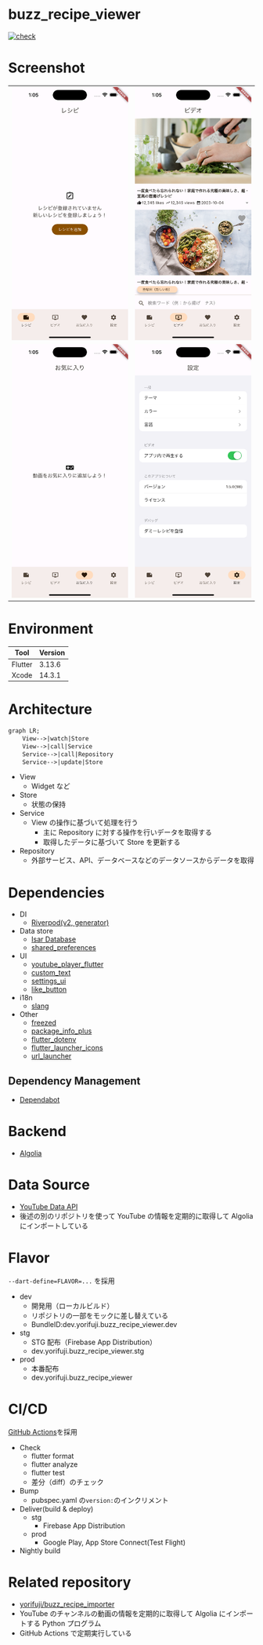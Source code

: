 # buzz_recipe_viewer

[![check](https://github.com/yorifuji/buzz_recipe_viewer/actions/workflows/check.yml/badge.svg?branch=main)](https://github.com/yorifuji/buzz_recipe_viewer/actions/workflows/check.yml)

# Screenshot

|                               |                               |
| ----------------------------- | ----------------------------- |
| ![](./images/screenshot1.png) | ![](./images/screenshot2.png) |
| ![](./images/screenshot3.png) | ![](./images/screenshot4.png) |

# Environment

| Tool    | Version |
| ------- | ------- |
| Flutter | 3.13.6  |
| Xcode   | 14.3.1  |

# Architecture

```mermaid
graph LR;
    View-->|watch|Store
    View-->|call|Service
    Service-->|call|Repository
    Service-->|update|Store
```

- View
  - Widget など
- Store
  - 状態の保持
- Service
  - View の操作に基づいて処理を行う
    - 主に Repository に対する操作を行いデータを取得する
    - 取得したデータに基づいて Store を更新する
- Repository
  - 外部サービス、API、データベースなどのデータソースからデータを取得

# Dependencies

- DI
  - [Riverpod(v2, generator)](https://riverpod.dev/)
- Data store
  - [Isar Database](https://isar.dev/ja/)
  - [shared_preferences](https://pub.dev/packages/shared_preferences)
- UI
  - [youtube_player_flutter](https://pub.dev/packages/youtube_player_flutter)
  - [custom_text](https://pub.dev/packages/custom_text)
  - [settings_ui](https://pub.dev/packages/settings_ui)
  - [like_button](https://pub.dev/packages/like_button)
- i18n
  - [slang](https://pub.dev/packages/slang)
- Other
  - [freezed](https://pub.dev/packages/freezed)
  - [package_info_plus](https://pub.dev/packages/package_info_plus)
  - [flutter_dotenv](https://pub.dev/packages/flutter_dotenv)
  - [flutter_launcher_icons](https://pub.dev/packages/flutter_launcher_icons)
  - [url_launcher](https://pub.dev/packages/url_launcher)

## Dependency Management

- [Dependabot](https://docs.github.com/en/code-security/dependabot/working-with-dependabot)

# Backend

- [Algolia](https://www.algolia.com/)

# Data Source

- [YouTube Data API](https://developers.google.com/youtube/v3)
- 後述の別のリポジトリを使って YouTube の情報を定期的に取得して Algolia にインポートしている

# Flavor

`--dart-define=FLAVOR=...` を採用

- dev
  - 開発用（ローカルビルド）
  - リポジトリの一部をモックに差し替えている
  - BundleID:dev.yorifuji.buzz_recipe_viewer.dev
- stg
  - STG 配布（Firebase App Distribution）
  - dev.yorifuji.buzz_recipe_viewer.stg
- prod
  - 本番配布
  - dev.yorifuji.buzz_recipe_viewer

# CI/CD

[GitHub Actions](https://github.co.jp/features/actions)を採用

- Check
  - flutter format
  - flutter analyze
  - flutter test
  - 差分（diff）のチェック
- Bump
  - pubspec.yaml の`version:`のインクリメント
- Deliver(build & deploy)
  - stg
    - Firebase App Distribution
  - prod
    - Google Play, App Store Connect(Test Flight)
- Nightly build

# Related repository

- [yorifuji/buzz_recipe_importer](https://github.com/yorifuji/buzz_recipe_importer)
- YouTube のチャンネルの動画の情報を定期的に取得して Algolia にインポートする Python プログラム
- GitHub Actions で定期実行している
